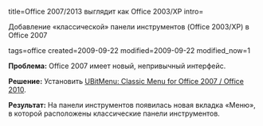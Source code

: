 title=Office 2007/2013 выглядит как Office 2003/XP
intro=<p>Добавление &laquo;классической&raquo; панели инструментов (Office 2003/XP) в Office 2007</p>
tags=office
created=2009-09-22
modified=2009-09-22
modified_now=1

<div>

<p><b>Проблема:</b> Office 2007 имеет новый, непривычный интерфейс.
</p><p>
<b>Решение:</b> Установить <a href="http://www.ubit.ch/software/ubitmenu-languages/">UBitMenu: Classic Menu for Office 2007 / Office 2010</a>.
</p><p>
<b>Результат:</b> На панели инструментов появилась новая вкладка «Меню», в которой расположены классические панели инструментов.</p>
</div>
